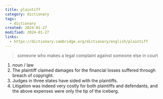 ```yaml
---
title: plaintiff
category: dictionary
tags:
  - dictionary
created: 2024-01-27
modified: 2024-01-27
links:
  - https://dictionary.cambridge.org/dictionary/english/plaintiff
---
```


>someone who makes a legal complaint against someone else in court

1. noun / law 
2. The plaintiff claimed damages for the financial losses suffered through breach of copyright.
3. Judges in three states have sided with the plaintiffs.
4. Litigation was indeed very costly for both plaintiffs and defendants, and the above expenses were only the tip of the iceberg.

